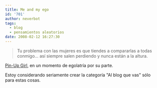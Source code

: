 ```yaml
---
title: Me and my ego
id: '701'
author: neverbot
tags:
  - blog
  - pensamientos aleatorios
date: 2008-02-12 16:27:30
---
```


> Tu problema con las mujeres es que tiendes a compararlas a todas conmigo... así siempre salen perdiendo y nunca están a la altura.

[Pin-Up Girl](http://malgustoytipicachica.blogspot.com/), en un momento de egolatría por su parte.

Estoy considerando seriamente crear la categoría "Al blog que vas" sólo para estas cosas.